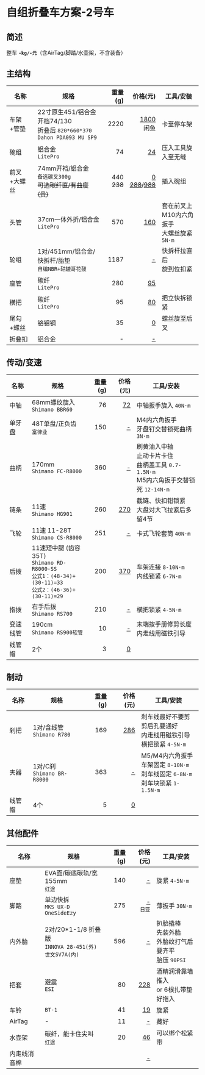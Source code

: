 # 自组折叠车方案-2号车

## 简述

整车 **`-kg/-元`**（含AirTag/脚踏/水壶架，不含装备）

## 主结构

|名称|规格|重量(g)|价格(元)|工具/安装|
|-|-|-:|-:|-|
|车架+管垫|22寸原生451/铝合金<br>开档74/130<br>折叠后 `820*660*370`<br>`Dahon PDA093 MU SP9`|2220|[1800]()<br>闲鱼|卡至停车架|
|碗组|铝合金<br>`LitePro`|74|[24]()|压入工具旋入至无缝|
|前叉+大螺丝|74mm开裆/铝合金<br>`备选碳叉300g`<br>~~可选碳纤直/有曲度(贵)~~|440<br>~~238~~|[0]()<br>~~[288]()/[988]()~~|插入碗组|
|头管|37cm一体外折/铝合金<br>`LitePro`|570|[160]()|套在前叉上<br>M10内六角扳手<br>大螺丝旋紧 `5N·m`|
|轮组|1对/451mm/铝合金/快拆杆/胎垫<br>`自编NBR+轱辘哥花鼓`|1187|[-]()|快拆杆拉直后<br>旋到位扣紧|
|座管|碳纤<br>`LitePro`|280|[95]()||
|横把|碳纤<br>`LitePro`|95|[80]()|把立快拆锁紧|
|尾勾+螺丝|铬钼钢|35|[0]()|螺丝旋至后叉|
|折叠扣|铝合金|-|[-]()||

## 传动/变速

|名称|规格|重量(g)|价格(元)|工具/安装|
|-|-|-:|-:|-|
|中轴|68mm螺纹旋入<br>`Shimano BBR60`|76|[72]()|中轴扳手旋入 `40N·m`|
|单牙盘|48T单盘/正负齿<br>`富律业`|150|[-]()|M4内六角扳手<br>牙盘钉交替锁死曲柄 `3N·m`|
|曲柄|170mm<br>`Shimano FC-R8000`|360|[-]()|刷黄油入中轴<br>止动卡片卡住<br>曲柄盖工具 `0.7-1.5N·m`<br>M5内六角扳手交替锁死 `12-14N·m`|
|链条|11速<br>`Shimano HG901`|260|[270]()|截链、快扣钳锁紧<br>大盘对大飞拉紧后多留4节|
|飞轮|11速 11-28T<br>`Shimano CS-R8000`|251|[-]()|卡式飞轮套筒 `40N·m`|
|后拨|11速短中腿 (齿容35T)<br>`Shimano RD-R8000-SS`<br>`公式1：(48-34)+(30-11)=33`<br>`公式2：(46-36)+(30-11)=29`|200|[370]()|车架连接 `8-10N·m`<br>内线锁紧 `6-7N·m`|
|指拨|右手后拨<br>`Shimano RS700`|210|[-]()|横把锁紧 `4-5N·m`|
|变速线管|190cm<br>`Shimano RS900软管`|10|[-]()|末端按手册修剪长度<br>内走线用磁铁引导|
|线管帽|2个|3|[0]()||

## 制动

|名称|规格|重量(g)|价格(元)|工具/安装|
|-|-|-:|-:|-|
|刹把|1对/含线管<br>`Shimano R780`|169|[286]()|刹车线最好不要剪<br>剪后孔要通好<br>内走线用磁铁引导<br>横把锁紧 `4-5N·m`|
|夹器|1对/C刹<br>`Shimano BR-R8000`|363|[-]()|M5/M4内六角扳手<br>车架固定 `8-10N·m`<br>刹车线固定 `6-8N·m`<br>刹车块锁紧 `1-1.5N·m`|
|线管帽|4个|5|[0]()||

## 其他配件

|名称|规格|重量(g)|价格(元)|工具/安装|
|-|-|-:|-:|-|
|座垫|EVA面/碳底碳轨/宽155mm<br>`红途`|140|[-]()|旋紧 `4-5N·m`|
|脚踏|单边快拆<br>`MKS UX-D OneSideEzy`|275|[-]()<br>`日亚`|薄扳手 `30N·m`|
|内外胎|2对/20*1-1/8 折叠版<br>`INNOVA 28-451(外)`<br>`世文SV7A(内)`|596|[-]()|扒胎撬棒<br>先装外胎<br>外胎纹打气后要齐平<br>胎压 `90PSI`|
|把套|避震<br>`ESI`|80|[228]()|酒精润滑靠墙推入<br>or 6根扎带垫好拖入|
|车铃|`BT-1`|41|[19]()|旋紧|
|AirTag|-|11|[-]()|藏好|
|水壶架|碳纤，能卡住尖叫<br>`红途`|20|[46]()|可以绑个松紧带|
|内走线消音棉|||[-]()||
